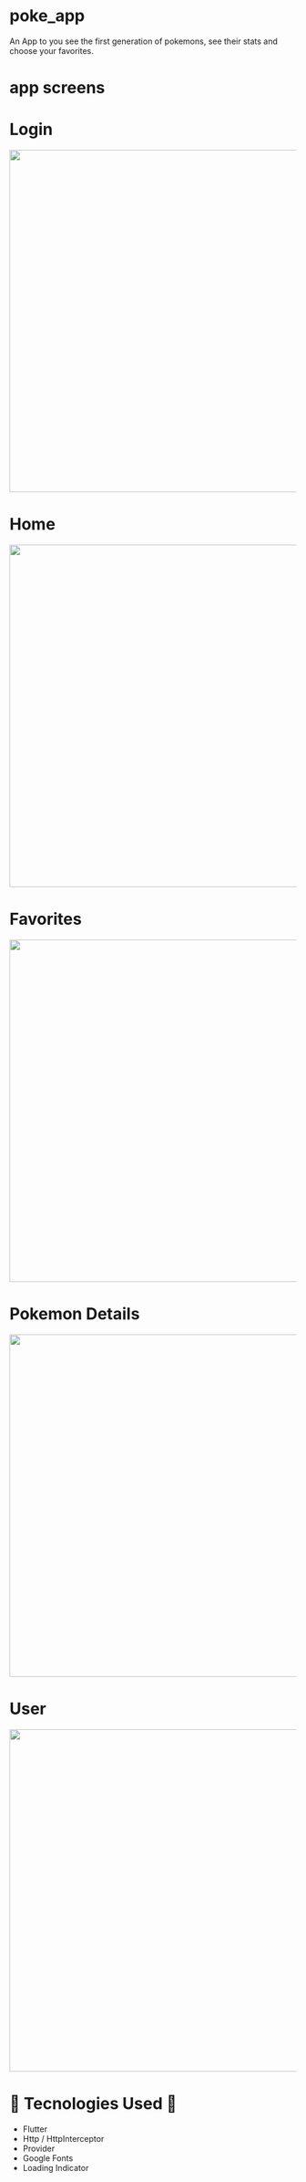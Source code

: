 # poke_app

An App to you see the first generation of pokemons, see their stats and choose your favorites.

# app screens

# Login
<img src=https://user-images.githubusercontent.com/36882198/182721479-867a7018-f63c-4a9a-b99e-620a17a50588.png height="600" />

# Home
<img src=https://user-images.githubusercontent.com/36882198/182721666-41723dbd-73cc-4f7d-814b-064c2151ca96.png height="600" />

# Favorites
<img src=https://user-images.githubusercontent.com/36882198/182721686-7cf8d2d6-f979-43b8-9b68-37314882ec62.png height="600" />

# Pokemon Details
<img src=https://user-images.githubusercontent.com/36882198/182721659-56c4ed71-c8da-43d2-86b9-ddaaa735ee9d.png height="600" />

# User
<img src=https://user-images.githubusercontent.com/36882198/182721649-5678d929-ed12-4fae-ba97-deedffe5e091.png height="600" />

# 🧪 Tecnologies Used 🧪

* Flutter
* Http / HttpInterceptor
* Provider
* Google Fonts
* Loading Indicator

